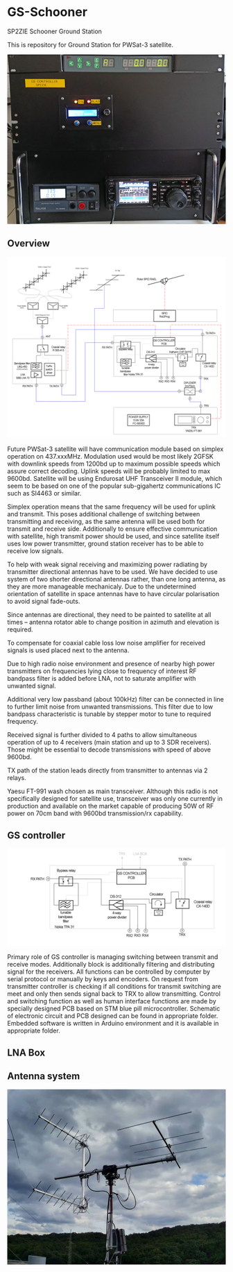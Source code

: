 # GS-Schooner
SP2ZIE Schooner Ground Station

This is repository for Ground Station for PWSat-3 satellite.

![alt text](https://github.com/sq2dk/GS-Schooner/blob/main/controller4.jpg?raw=true)

## Overview

![alt text](https://github.com/sq2dk/GS-Schooner/blob/main/PW-Sat3-GS_Schematic.png?raw=true)

Future PWSat-3 satellite will have communication module based on simplex operation on 437.xxxMHz. Modulation used would be most likely 2GFSK with downlink speeds from 1200bd up to maximum possible speeds which assure correct decoding. Uplink speeds will be probably limited to max 9600bd. Satellite will be using Endurosat UHF Transceiver II module, which seem to be based on one of the popular sub-gigahertz communications IC such as SI4463 or similar.

Simplex operation means that the same frequency will be used for uplink and transmit. This poses additional challenge of switching between transmitting and receiving, as the same antenna will be used both for transmit and receive side. Additionally to ensure effective communication with satellite, high transmit power should be used, and since satellite itself uses low power transmitter, ground station receiver has to be able to receive low signals. 

To help with weak signal receiving and maximizing power radiating by transmitter directional antennas have to be used. We have decided to use system of two shorter directional antennas rather, than one long antenna, as they are more manageable mechanicaly. Due to the undetermined orientation of satellite in space antennas have to have circular polarisation to avoid signal fade-outs.

Since antennas are directional, they need to be painted to satellite at all times – antenna rotator able to change position in azimuth and elevation is required.

To compensate for coaxial cable loss low noise amplifier for received signals is used placed next to the antenna. 

Due to high radio noise environment and presence of nearby high power transmitters on frequencies lying close to frequency of interest RF bandpass filter is added before LNA, not to saturate amplifier with unwanted signal.

Additional very low passband (about 100kHz) filter can be connected in line to further limit noise from unwanted transmissions. This filter due to low bandpass characteristic is tunable by stepper motor to tune to required frequency.

Received signal is further divided to 4 paths to allow simultaneous operation of up to 4 receivers (main station and up to 3 SDR receivers). Those might be essential to decode transmissions with speed of above 9600bd. 

TX path of the station leads directly from transmitter to antennas via 2 relays.

Yaesu FT-991 wash chosen as main transceiver. Although this radio is not specifically designed for satellite use, transceiver was only one currently in production and available on the market capable of producing 50W of RF power on 70cm band with 9600bd transmission/rx capability. 

## GS controller

![alt text](https://github.com/sq2dk/GS-Schooner/blob/main/PW-Sat3-GS_controller.png?raw=true)

Primary role of GS controller is managing switching between transmit and receive modes. Additionally block is additionally filtering and distributing signal for the receivers. All functions can be controlled by computer by serial protocol or manually by keys and encoders. On request from transmitter controller is checking if all conditions for transmit switching are meet and only then sends signal back to TRX to allow transmitting. Control and switching function as well as human interface functions are made by specially designed PCB based on STM blue pill microcontroller. Schematic of electronic circuit and PCB designed can be found in appropriate folder.  
Embedded software is written in Arduino environment and it is available in appropriate folder. 


## LNA Box

## Antenna system

![alt text](https://github.com/sq2dk/GS-Schooner/blob/main/anteny_2.jpg?raw=true)
